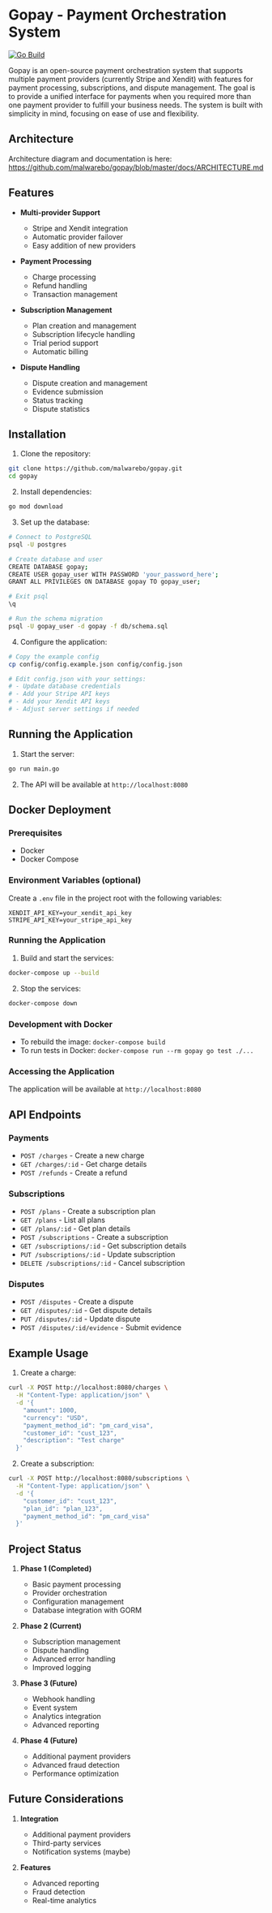 # Gopay - Payment Orchestration System

[![Go Build](https://github.com/malwarebo/gopay/actions/workflows/go-build.yml/badge.svg?event=push)](https://github.com/malwarebo/gopay/actions/workflows/go-build.yml)

Gopay is an open-source payment orchestration system that supports multiple payment providers (currently Stripe and Xendit) with features for payment processing, subscriptions, and dispute management. The goal is to provide a unified interface for payments when you required more than one payment provider to fulfill your business needs. The system is built with simplicity in mind, focusing on ease of use and flexibility.

## Architecture

Architecture diagram and documentation is here: https://github.com/malwarebo/gopay/blob/master/docs/ARCHITECTURE.md

## Features

- **Multi-provider Support**
  - Stripe and Xendit integration
  - Automatic provider failover
  - Easy addition of new providers

- **Payment Processing**
  - Charge processing
  - Refund handling
  - Transaction management

- **Subscription Management**
  - Plan creation and management
  - Subscription lifecycle handling
  - Trial period support
  - Automatic billing

- **Dispute Handling**
  - Dispute creation and management
  - Evidence submission
  - Status tracking
  - Dispute statistics

## Installation

1. Clone the repository:
```bash
git clone https://github.com/malwarebo/gopay.git
cd gopay
```

2. Install dependencies:
```bash
go mod download
```

3. Set up the database:
```bash
# Connect to PostgreSQL
psql -U postgres

# Create database and user
CREATE DATABASE gopay;
CREATE USER gopay_user WITH PASSWORD 'your_password_here';
GRANT ALL PRIVILEGES ON DATABASE gopay TO gopay_user;

# Exit psql
\q

# Run the schema migration
psql -U gopay_user -d gopay -f db/schema.sql
```

4. Configure the application:
```bash
# Copy the example config
cp config/config.example.json config/config.json

# Edit config.json with your settings:
# - Update database credentials
# - Add your Stripe API keys
# - Add your Xendit API keys
# - Adjust server settings if needed
```

## Running the Application

1. Start the server:
```bash
go run main.go
```

2. The API will be available at `http://localhost:8080`

## Docker Deployment

### Prerequisites
- Docker
- Docker Compose

### Environment Variables (optional)
Create a `.env` file in the project root with the following variables:
```
XENDIT_API_KEY=your_xendit_api_key
STRIPE_API_KEY=your_stripe_api_key
```

### Running the Application
1. Build and start the services:
```bash
docker-compose up --build
```

2. Stop the services:
```bash
docker-compose down
```

### Development with Docker
- To rebuild the image: `docker-compose build`
- To run tests in Docker: `docker-compose run --rm gopay go test ./...`

### Accessing the Application
The application will be available at `http://localhost:8080`

## API Endpoints

### Payments
- `POST /charges` - Create a new charge
- `GET /charges/:id` - Get charge details
- `POST /refunds` - Create a refund

### Subscriptions
- `POST /plans` - Create a subscription plan
- `GET /plans` - List all plans
- `GET /plans/:id` - Get plan details
- `POST /subscriptions` - Create a subscription
- `GET /subscriptions/:id` - Get subscription details
- `PUT /subscriptions/:id` - Update subscription
- `DELETE /subscriptions/:id` - Cancel subscription

### Disputes
- `POST /disputes` - Create a dispute
- `GET /disputes/:id` - Get dispute details
- `PUT /disputes/:id` - Update dispute
- `POST /disputes/:id/evidence` - Submit evidence

## Example Usage

1. Create a charge:
```bash
curl -X POST http://localhost:8080/charges \
  -H "Content-Type: application/json" \
  -d '{
    "amount": 1000,
    "currency": "USD",
    "payment_method_id": "pm_card_visa",
    "customer_id": "cust_123",
    "description": "Test charge"
  }'
```

2. Create a subscription:
```bash
curl -X POST http://localhost:8080/subscriptions \
  -H "Content-Type: application/json" \
  -d '{
    "customer_id": "cust_123",
    "plan_id": "plan_123",
    "payment_method_id": "pm_card_visa"
  }'
```

## Project Status

1. **Phase 1 (Completed)**
   - Basic payment processing
   - Provider orchestration
   - Configuration management
   - Database integration with GORM

2. **Phase 2 (Current)**
   - Subscription management
   - Dispute handling
   - Advanced error handling
   - Improved logging

3. **Phase 3 (Future)**
   - Webhook handling
   - Event system
   - Analytics integration
   - Advanced reporting

4. **Phase 4 (Future)**
   - Additional payment providers
   - Advanced fraud detection
   - Performance optimization

## Future Considerations

1. **Integration**
   - Additional payment providers
   - Third-party services
   - Notification systems (maybe)

2. **Features**
   - Advanced reporting
   - Fraud detection
   - Real-time analytics

